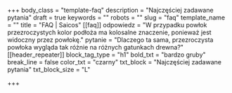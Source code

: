 +++
body_class = "template-faq"
description = "Najczęściej zadawane pytania"
draft = true
keywords = ""
robots = ""
slug = "faq"
template_name = ""
title = "FAQ | Saicos"
[[faq]]
odpowiedz = "W przypadku powłok przezroczystych kolor podłoża ma kolosalne znaczenie, ponieważ jest widoczny przez powłokę."
pytanie = "Dlaczego ta sama, przezroczysta powłoka wygląda tak różnie na różnych gatunkach drewna?"
[[header_repeater]]
block_tag_type = "h1"
bold_txt = "bardzo gruby"
break_line = false
color_txt = "czarny"
txt_block = "Najczęściej zadawane pytania"
txt_block_size = "L"

+++
